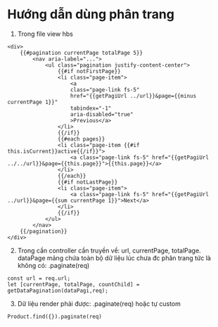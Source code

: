 # Hướng dẫn dùng phân trang

1. Trong file view hbs

```
<div>
    {{#pagination currentPage totalPage 5}}
        <nav aria-label="...">
            <ul class="pagination justify-content-center">
                {{#if notFirstPage}}
                <li class="page-item">
                    <a
                    class="page-link fs-5"
                    href="{{getPagiUrl ../url}}&page={{minus currentPage 1}}"
                    tabindex="-1"
                    aria-disabled="true"
                    >Previous</a>
                </li>
                {{/if}}
                {{#each pages}}
                <li class="page-item {{#if this.isCurrent}}active{{/if}}">
                    <a class="page-link fs-5" href="{{getPagiUrl ../../url}}&page={{this.page}}">{{this.page}}</a>
                </li>
                {{/each}}
                {{#if notLastPage}}
                <li class="page-item">
                    <a class="page-link fs-5" href="{{getPagiUrl ../url}}&page={{sum currentPage 1}}">Next</a>
                </li>
                {{/if}}
            </ul>
        </nav>
    {{/pagination}}
</div>
```

2. Trong cần controller cần truyền về: url, currentPage, totalPage. dataPage mảng chứa toàn bộ dữ liệu lúc chưa đc phân trang tức là không có: .paginate(req)

```
const url = req.url;
let [currentPage, totalPage, countChild] = getDataPagination(dataPagi,req);
```

3. Dữ liệu render phải được: .paginate(req) hoặc tự custom

```
Product.find({}).paginate(req)
```
